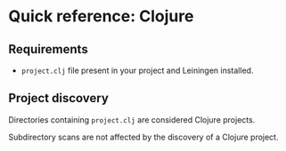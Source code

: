 # Quick reference: Clojure

## Requirements

- `project.clj` file present in your project and Leiningen installed.

## Project discovery

Directories containing `project.clj` are considered Clojure projects.

Subdirectory scans are not affected by the discovery of a Clojure project.